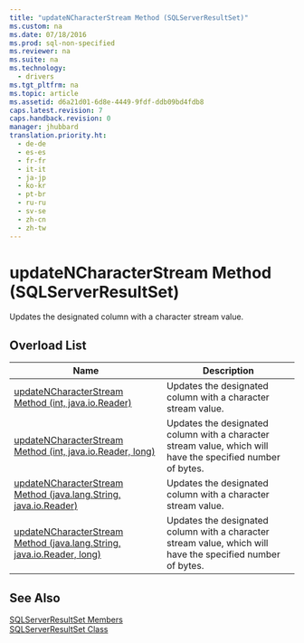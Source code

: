 ```yaml
---
title: "updateNCharacterStream Method (SQLServerResultSet)"
ms.custom: na
ms.date: 07/18/2016
ms.prod: sql-non-specified
ms.reviewer: na
ms.suite: na
ms.technology: 
  - drivers
ms.tgt_pltfrm: na
ms.topic: article
ms.assetid: d6a21d01-6d8e-4449-9fdf-ddb09bd4fdb8
caps.latest.revision: 7
caps.handback.revision: 0
manager: jhubbard
translation.priority.ht: 
  - de-de
  - es-es
  - fr-fr
  - it-it
  - ja-jp
  - ko-kr
  - pt-br
  - ru-ru
  - sv-se
  - zh-cn
  - zh-tw
---
```

# updateNCharacterStream Method (SQLServerResultSet)
  Updates the designated column with a character stream value.  
  
## Overload List  
  
|Name|Description|  
|----------|-----------------|  
|[updateNCharacterStream Method &#40;int, java.io.Reader&#41;](../content/updateNCharacterStream-Method--int--java.io.Reader-.md)|Updates the designated column with a character stream value.|  
|[updateNCharacterStream Method &#40;int, java.io.Reader, long&#41;](../content/updateNCharacterStream-Method--int--java.io.Reader--long-.md)|Updates the designated column with a character stream value, which will have the specified number of bytes.|  
|[updateNCharacterStream Method &#40;java.lang.String, java.io.Reader&#41;](../content/updateNCharacterStream-Method--java.lang.String--java.io.Reader-.md)|Updates the designated column with a character stream value.|  
|[updateNCharacterStream Method &#40;java.lang.String, java.io.Reader, long&#41;](../content/updateNCharacterStream-Method--java.lang.String--java.io.Reader--long-.md)|Updates the designated column with a character stream value, which will have the specified number of bytes.|  
  
## See Also  
 [SQLServerResultSet Members](../content/SQLServerResultSet-Members.md)   
 [SQLServerResultSet Class](../content/SQLServerResultSet-Class.md)  
  
  